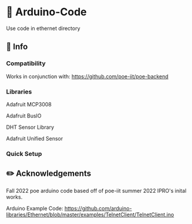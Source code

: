 # 🚨 Arduino-Code
Use code in ethernet directory

## 📄 Info
### Compatibility
Works in conjunction with: https://github.com/poe-iit/poe-backend

### Libraries
Adafruit MCP3008

Adafruit BusIO

DHT Sensor Library

Adafruit Unified Sensor

### Quick Setup

## ✏️ Acknowledgements
Fall 2022 poe arduino code based off of poe-iit summer 2022 IPRO's inital works.

Arduino Example Code: https://github.com/arduino-libraries/Ethernet/blob/master/examples/TelnetClient/TelnetClient.ino
